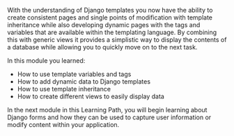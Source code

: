 With the understanding of Django templates you now have the ability to create consistent pages and single points of modification with template inheritance while also developing dynamic pages with the tags and variables that are available within the templating language. By combining this with generic views it provides a simplistic way to display the contents of a database while allowing you to quickly move on to the next task.

In this module you learned:
- How to use template variables and tags
- How to add dynamic data to Django templates
- How to use template inheritance
- How to create different views to easily display data

In the next module in this Learning Path, you will begin learning about Django forms and how they can be used to capture user information or modify content within your application.